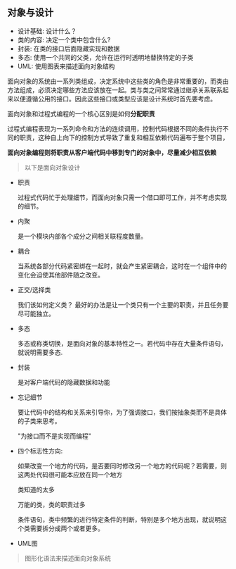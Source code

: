 ## 对象与设计

- 设计基础: 设计什么？
- 类的内容: 决定一个类中包含什么?
- 封装: 在类的接口后面隐藏实现和数据
- 多态: 使用一个共同的父类，允许在运行时透明地替换特定的子类
- UML: 使用图表来描述面向对象结构

面向对象的系统由一系列类组成，决定系统中这些类的角色是非常重要的，而类由方法组成，必须决定哪些方法应该放在一起。类与类之间常常通过继承关系联系起来以便遵循公用的接口。因此这些接口或类型应该是设计系统时首先要考虑。

面向对象和过程式编程的一个核心区别是如何**分配职责**

过程式编程表现为一系列命令和方法的连续调用，控制代码根据不同的条件执行不同的职责，这种自上向下的控制方式导致了重复和相互依赖代码遍布于整个项目，

**面向对象编程则将职责从客户端代码中移到专门的对象中，尽量减少相互依赖**
> 以下是面向对象设计

- 职责

    过程式代码忙于处理细节，而面向对象只需一个借口即可工作，并不考虑实现的细节。

- 内聚

    是一个模块内部各个成分之间相关联程度数量。

- 耦合

    当系统各部分代码紧密绑在一起时，就会产生紧密耦合，这时在一个组件中的变化会迫使其他部件随之改变。

- 正交/选择类

    我们该如何定义类？ 最好的办法是让一个类只有一个主要的职责，并且任务要尽可能独立。

- 多态

    多态或称类切换，是面向对象的基本特性之一。若代码中存在大量条件语句，就说明需要多态.

- 封装

    是对客户端代码的隐藏数据和功能

- 忘记细节

    要让代码中的结构和关系来引导你，为了强调接口，我们按抽象类而不是具体的子类来思考。

    "为接口而不是实现而编程"

- 四个标志性方向:

    如果改变一个地方的代码，是否要同时修改另一个地方的代码呢？若需要，则这两处代码很可能本应放在同一个地方

    类知道的太多

    万能的类，类的职责过多

    条件语句，类中频繁的进行特定条件的判断，特别是多个地方出现，就说明这个类需要拆分成两个或者更多。


- UML图
> 图形化语法来描述面向对象系统

